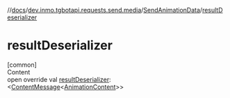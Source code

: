 //[docs](../../../index.md)/[dev.inmo.tgbotapi.requests.send.media](../index.md)/[SendAnimationData](index.md)/[resultDeserializer](result-deserializer.md)



# resultDeserializer  
[common]  
Content  
open override val [resultDeserializer](result-deserializer.md): <[ContentMessage](../../dev.inmo.tgbotapi.types.message.abstracts/-content-message/index.md)<[AnimationContent](../../dev.inmo.tgbotapi.types.message.content.media/-animation-content/index.md)>>  



